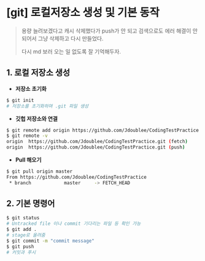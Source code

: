 # [git] 로컬저장소 생성 및 기본 동작

> 용량 늘려보겠다고 캐시 삭제했다가 push가 안 되고 검색으로도 에러 해결이 안 되어서 그냥 삭제하고 다시 만들었다.
>
> 다시 md 보러 오는 일 없도록 잘 기억해두자.



## 1. 로컬 저장소 생성

- **저장소 초기화**

```bash
$ git init
# 저장소를 초기화하며 .git 파일 생성 
```

- **깃헙 저장소와 연결**

```bash
$ git remote add origin https://github.com/Jdoublee/CodingTestPractice.git
$ git remote -v
origin	https://github.com/Jdoublee/CodingTestPractice.git (fetch)
origin	https://github.com/Jdoublee/CodingTestPractice.git (push)
```

- **Pull 해오기**

```bash
$ git pull origin master
From https://github.com/Jdoublee/CodingTestPractice
 * branch            master     -> FETCH_HEAD
```



## 2. 기본 명령어

```bash
$ git status
# Untracked file 이나 commit 기다리는 파일 등 확인 가능
$ git add .
# stage로 올려줌
$ git commit -m "commit message"
$ git push
# 커밋과 푸시
```

